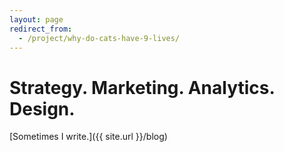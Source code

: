 ```yaml
---
layout: page
redirect_from:
  - /project/why-do-cats-have-9-lives/
---
```


# Strategy. Marketing. Analytics. Design.

[Sometimes I write.]({{ site.url }}/blog)
